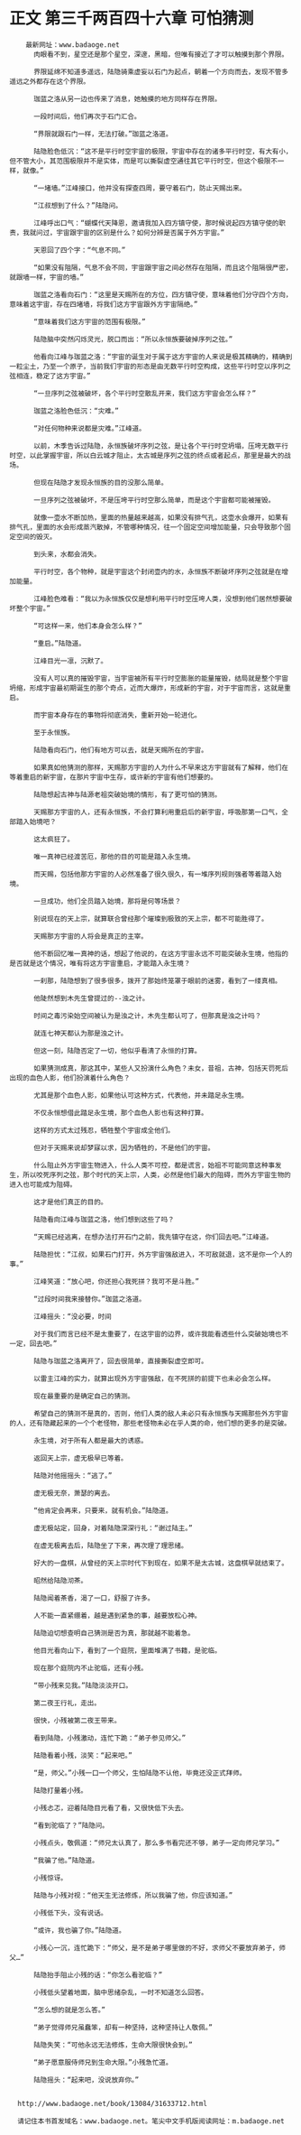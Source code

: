 # 正文 第三千两百四十六章 可怕猜测
        最新网址：www.badaoge.net
          肉眼看不到，星空还是那个星空，深邃，黑暗，但唯有接近了才可以触摸到那个界限。
      
          界限延绵不知道多遥远，陆隐骑乘虚妄以石门为起点，朝着一个方向而去，发现不管多遥远之外都存在这个界限。
      
          珈蓝之洛从另一边也传来了消息，她触摸的地方同样存在界限。
      
          一段时间后，他们再次于石门汇合。
      
          “界限就跟石门一样，无法打破。”珈蓝之洛道。
      
          陆隐脸色低沉：“这不是平行时空宇宙的极限，宇宙中存在的诸多平行时空，有大有小，但不管大小，其范围极限并不是实体，而是可以撕裂虚空通往其它平行时空，但这个极限不一样，就像。”
      
          “一堵墙。”江峰接口，他并没有探查四周，要守着石门，防止天赐出来。
      
          “江叔想到了什么？”陆隐问。
      
          江峰呼出口气：“蝴蝶代天降恩，邀请我加入四方镇守使，那时候说起四方镇守使的职责，我就问过，宇宙跟宇宙的区别是什么？如何分辨是否属于外方宇宙。”
      
          天恩回了四个字：“气息不同。”
      
          “如果没有阻隔，气息不会不同，宇宙跟宇宙之间必然存在阻隔，而且这个阻隔很严密，就跟墙一样，宇宙的墙。”
      
          珈蓝之洛看向石门：“这里是天赐所在的方位，四方镇守使，意味着他们分守四个方向，意味着这宇宙，存在四堵墙，将我们这方宇宙跟外方宇宙隔绝。”
      
          “意味着我们这方宇宙的范围有极限。”
      
          陆隐脑中突然闪烁灵光，脱口而出：“所以永恒族要破掉序列之弦。”
      
          他看向江峰与珈蓝之洛：“宇宙的诞生对于属于这方宇宙的人来说是极其精确的，精确到一粒尘土，乃至一个原子，当前我们宇宙的形态是由无数平行时空构成，这些平行时空以序列之弦相连，稳定了这方宇宙。”
      
          “一旦序列之弦被破坏，各个平行时空散乱开来，我们这方宇宙会怎么样？”
      
          珈蓝之洛脸色低沉：“灾难。”
      
          “对任何物种来说都是灾难。”江峰道。
      
          以前，木季告诉过陆隐，永恒族破坏序列之弦，是让各个平行时空坍塌，压垮无数平行时空，以此掌握宇宙，所以白云城才阻止，太古城是序列之弦的终点或者起点，那里是最大的战场。
      
          但现在陆隐才发现永恒族的目的没那么简单。
      
          一旦序列之弦被破坏，不是压垮平行时空那么简单，而是这个宇宙都可能被摧毁。
      
          就像一壶水不断加热，里面的热量越来越高，如果没有排气孔，这壶水会爆开，如果有排气孔，里面的水会形成蒸汽散掉，不管哪种情况，往一个固定空间增加能量，只会导致那个固定空间的毁灭。
      
          到头来，水都会消失。
      
          平行时空，各个物种，就是宇宙这个封闭壶内的水，永恒族不断破坏序列之弦就是在增加能量。
      
          江峰脸色难看：“我以为永恒族仅仅是想利用平行时空压垮人类，没想到他们居然想要破坏整个宇宙。”
      
          “可这样一来，他们本身会怎么样？”
      
          “重启。”陆隐道。
      
          江峰目光一凛，沉默了。
      
          没有人可以真的摧毁宇宙，当宇宙被所有平行时空膨胀的能量摧毁，结局就是整个宇宙坍缩，形成宇宙最初期诞生的那个奇点，近而大爆炸，形成新的宇宙，对于宇宙而言，这就是重启。
      
          而宇宙本身存在的事物将彻底消失，重新开始一轮进化。
      
          至于永恒族。
      
          陆隐看向石门，他们有地方可以去，就是天赐所在的宇宙。
      
          如果真如他猜测的那样，天赐那方宇宙的人为什么不早来这方宇宙就有了解释，他们在等着重启的新宇宙，在那片宇宙中生存，或许新的宇宙有他们想要的。
      
          陆隐想起古神与陆源老祖突破始境的情形，有了更可怕的猜测。
      
          天赐那方宇宙的人，还有永恒族，不会打算利用重启后的新宇宙，呼吸那第一口气，全部踏入始境吧？
      
          这太疯狂了。
      
          唯一真神已经渡苦厄，那他的目的可能是踏入永生境。
      
          而天赐，包括他那方宇宙的人必然准备了很久很久，有一堆序列规则强者等着踏入始境。
      
          一旦成功，他们全员踏入始境，那将是何等场景？
      
          别说现在的天上宗，就算联合曾经那个璀璨到极致的天上宗，都不可能胜得了。
      
          天赐那方宇宙的人将会是真正的主宰。
      
          他不断回忆唯一真神的话，想起了他说的，在这方宇宙永远不可能突破永生境，他指的是否就是这个情况，唯有将这方宇宙重启，才能踏入永生境？
      
          一刹那，陆隐想到了很多很多，拨开了那始终笼罩于眼前的迷雾，看到了一缕真相。
      
          他陡然想到木先生曾提过的--浊之计。
      
          时间之毒污染始空间被认为是浊之计，木先生都认可了，但那真是浊之计吗？
      
          就连七神天都认为那是浊之计。
      
          但这一刻，陆隐否定了一切，他似乎看清了永恒的打算。
      
          如果猜测成真，那这其中，某些人又扮演什么角色？未女，昔祖，古神，包括天罚死后出现的血色人影，他们扮演着什么角色？
      
          尤其是那个血色人影，如果他认可这种方式，代表他，并未踏足永生境。
      
          不仅永恒想借此踏足永生境，那个血色人影也有这种打算。
      
          这样的方式太过残忍，牺牲整个宇宙成全他们。
      
          但对于天赐来说却梦寐以求，因为牺牲的，不是他们的宇宙。
      
          什么阻止外方宇宙生物进入，什么人类不可控，都是谎言，始祖不可能同意这种事发生，所以咬死序列之弦，那个时代的天上宗，人类，必然是他们最大的阻碍，而外方宇宙生物的进入也可能成为阻碍。
      
          这才是他们真正的目的。
      
          陆隐看向江峰与珈蓝之洛，他们想到这些了吗？
      
          “天赐已经逃离，在想办法打开石门之前，我先镇守在这，你们回去吧。”江峰道。
      
          陆隐担忧：“江叔，如果石门打开，外方宇宙强敌进入，不可敌就退，这不是你一个人的事。”
      
          江峰笑道：“放心吧，你还担心我死拼？我可不是斗胜。”
      
          “过段时间我来接替你。”珈蓝之洛道。
      
          江峰摇头：“没必要，时间
      
          对于我们而言已经不是太重要了，在这宇宙的边界，或许我能看透些什么突破始境也不一定，回去吧。”
      
          陆隐与珈蓝之洛离开了，回去很简单，直接撕裂虚空即可。
      
          以雷主江峰的实力，就算出现外方宇宙强敌，在不死拼的前提下也未必会怎么样。
      
          现在最重要的是确定自己的猜测。
      
          希望自己的猜测不是真的，否则，他们人类的敌人未必只有永恒族与天赐那些外方宇宙的人，还有隐藏起来的一个个老怪物，那些老怪物未必在乎人类的命，他们想的更多的是突破。
      
          永生境，对于所有人都是最大的诱惑。
      
          返回天上宗，虚无极早已等着。
      
          陆隐对他摇摇头：“逃了。”
      
          虚无极无奈，萧瑟的离去。
      
          “他肯定会再来，只要来，就有机会。”陆隐道。
      
          虚无极站定，回身，对着陆隐深深行礼：“谢过陆主。”
      
          在虚无极离去后，陆隐坐了下来，再次理了理思绪。
      
          好大的一盘棋，从曾经的天上宗时代下到现在，如果不是太古城，这盘棋早就结束了。
      
          昭然给陆隐沏茶。
      
          陆隐闻着茶香，渴了一口，舒服了许多。
      
          人不能一直紧绷着，越是遇到紧急的事，越要放松心神。
      
          陆隐迫切想查明自己猜测是否为真，那就越不能着急。
      
          他目光看向山下，看到了一个庭院，里面堆满了书籍，是驼临。
      
          现在那个庭院内不止驼临，还有小残。
      
          “带小残来见我。”陆隐淡淡开口。
      
          第二夜王行礼，走出。
      
          很快，小残被第二夜王带来。
      
          看到陆隐，小残激动，连忙下跪：“弟子参见师父。”
      
          陆隐看着小残，淡笑：“起来吧。”
      
          “是，师父。”小残一口一个师父，生怕陆隐不认他，毕竟还没正式拜师。
      
          陆隐打量着小残。
      
          小残忐忑，迎着陆隐目光看了看，又很快低下头去。
      
          “看到驼临了？”陆隐问。
      
          小残点头，敬佩道：“师兄太认真了，那么多书看完还不够，弟子一定向师兄学习。”
      
          “我骗了他。”陆隐道。
      
          小残惊讶。
      
          陆隐与小残对视：“他天生无法修炼，所以我骗了他，你应该知道。”
      
          小残低下头，没有说话。
      
          “或许，我也骗了你。”陆隐道。
      
          小残心一沉，连忙跪下：“师父，是不是弟子哪里做的不好，求师父不要放弃弟子，师父…”
      
          陆隐抬手阻止小残的话：“你怎么看驼临？”
      
          小残低头望着地面，脑中思绪杂乱，一时不知道怎么回答。
      
          “怎么想的就是怎么答。”
      
          “弟子觉得师兄虽蠢笨，却有一种坚持，这种坚持让人敬佩。”
      
          陆隐失笑：“可他永远无法修炼，生命大限很快会到。”
      
          “弟子愿意服侍师兄到生命大限。”小残急忙道。
      
          陆隐摇头：“起来吧，没说放弃你。”
      
      
      http://www.badaoge.net/book/13084/31633712.html
      
      请记住本书首发域名：www.badaoge.net。笔尖中文手机版阅读网址：m.badaoge.net